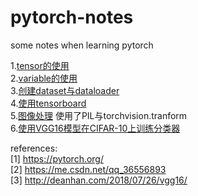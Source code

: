 # pytorch-notes
some notes when learning pytorch

1.[tensor的使用](https://github.com/liziyan1997/pytorch-notes/blob/master/pytorch_tensor.ipynb)<br>
2.[variable的使用](https://github.com/liziyan1997/pytorch-notes/blob/master/pytorch_variable.ipynb)<br>
3.[创建dataset与dataloader](https://github.com/liziyan1997/pytorch-notes/blob/master/pytorch_data.ipynb) <br>
4.[使用tensorboard](https://github.com/liziyan1997/pytorch-notes/blob/master/tensorboard.ipynb) <br>
5.[图像处理](https://github.com/liziyan1997/pytorch-notes/blob/master/image_process.ipynb) 使用了PIL与torchvision.tranform  <br>
6.[使用VGG16模型在CIFAR-10上训练分类器](https://github.com/liziyan1997/pytorch-notes/tree/master/cifar10-vgg16)<br>

references: <br>
[1] https://pytorch.org/   
[2] https://me.csdn.net/qq_36556893 <br>
[3] http://deanhan.com/2018/07/26/vgg16/ <br>
    
